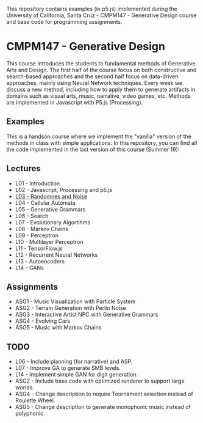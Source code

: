 This repository contains examples (in p5.js) implemented during the University of California, Santa Cruz - CMPM147 - Generative Design
course and base code for programming assignments.

# CMPM147 - Generative Design

This course introduces the students to fundamental methods of Generative Arts and Design.
The first half of the course focus on both constructive and search-based approaches and the second half
focus on data-driven approaches, mainly using Neural Network techniques. Every week we discuss a new method,
including how to apply them to generate artifacts in domains such as visual arts, music, narrative,
video games, etc.  Methods are implemented in Javascript with P5.js (Processing).

## Examples

This is a handson course where we implement the "vanilla" version of the methods in class with simple
applications. In this repository, you can find all the code implemented in the last version of this course (Summer 19):

## Lectures

- L01 - Introduction
- L02 - Javascript, Processing and p5.js
- [L03 - Randomnes and Noise](https://lucasnfe.github.io/Generative-Design/Examples/L03%20-%20Noise/art/index.html)
- L04 - Cellular Automata
- L05 - Generative Grammars
- L06 - Search
- L07 - Evolutionary Algortihms
- L08 - Markov Chains
- L09 - Perceptron
- L10 - Multilayer Perceptron
- L11 - TensorFlow.js
- L12 - Recurrent Neural Networks
- L13 - Autoencoders
- L14 - GANs

## Assignments

- ASG1 - Music Visualization with Particle System
- ASG2 - Terrain Generation with Perlin Noise
- ASG3 - Interactive Artist NPC with Generative Grammars
- ASG4 - Evolving Cars
- ASG5 - Music with Markov Chains

## TODO

- L06 - Include planning (for narrative) and ASP.
- L07 - Improve GA to generate SMB levels.
- L14 - Implement simple GAN for digit generation.
- ASG2 - Include base code with optimized renderer to support large worlds.
- ASG4 - Change description to require Tournament selection instead of Roulette Wheel.
- ASG5 - Change description to generate monophonic music instead of polyphonic.
